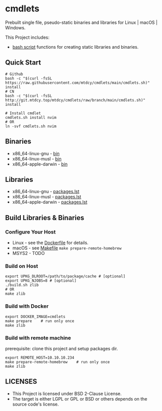 # cmdlets

Prebuilt single file, pseudo-static binaries and libraries for Linux | macOS | Windows.

This Project includes:

- [bash script](ulib.sh) functions for creating static libraries and binaries.

## Quick Start

```shell
# Github
bash -c "$(curl -fsSL https://raw.githubusercontent.com/mtdcy/cmdlets/main/cmdlets.sh)" install
# CN
bash -c "$(curl -fsSL http://git.mtdcy.top/mtdcy/cmdlets/raw/branch/main/cmdlets.sh)" install

# Install cmdlet
cmdlets.sh install nvim
# OR
ln -svf cmdlets.sh nvim
```

## Binaries

- x86_64-linux-gnu      - [bin](https://pub.mtdcy.top:8443/cmdlets/latest/x86_64-linux-gnu/bin/)
- x86_64-linux-musl     - [bin](https://pub.mtdcy.top:8443/cmdlets/latest/x86_64-linux-musl/bin/)
- x86_64-apple-darwin   - [bin](https://pub.mtdcy.top:8443/cmdlets/latest/x86_64-apple-darwin/bin/)

## Libraries

- x86_64-linux-gnu      - [packages.lst](https://pub.mtdcy.top:8443/cmdlets/latest/x86_64-linux-gnu/packages.lst)
- x86_64-linux-musl     - [packages.lst](https://pub.mtdcy.top:8443/cmdlets/latest/x86_64-linux-musl/packages.lst)
- x86_64-apple-darwin   - [packages.lst](https://pub.mtdcy.top:8443/cmdlets/latest/x86_64-apple-darwin/packages.lst)

## Build Libraries & Binaries

### Configure Your Host

- Linux     - see the [Dockerfile](Dockerfile) for details.
- macOS     - see [Makefile](Makefile) `make prepare-remote-homebrew`
- MSYS2     - TODO

### Build on Host

```shell
export UPKG_DLROOT=/path/to/package/cache # [optional]
export UPKG_NJOBS=8 # [optional]
./build.sh zlib
# OR
make zlib
```

### Build with Docker

```shell
export DOCKER_IMAGE=cmdlets
make prepare    # run only once
make zlib
```

### Build with remote machine

prerequisite: clone this project and setup packages dir.

```shell
export REMOTE_HOST=10.10.10.234
make prepare-remote-homebrew    # run only once
make zlib
```

## LICENSES

* This Project is licensed under BSD 2-Clause License.
* The target is either LGPL or GPL or BSD or others depends on the source code's license.
